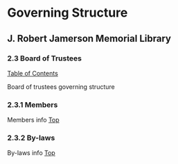 [0]: README.md
[2.3]: board-of-trustees.md

# Governing Structure
## J. Robert Jamerson Memorial Library
### 2.3 Board of Trustees
[Table of Contents][0]

Board of trustees governing structure

### 2.3.1 Members [](#members)
Members info
[Top][2.3]

### 2.3.2 By-laws [](#by-laws)
By-laws info
[Top][2.3]